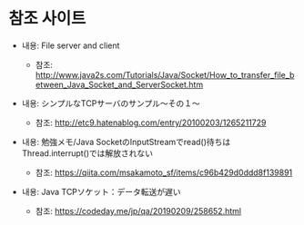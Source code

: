 # 참조 사이트
* 내용: File server and client
    - 참조: http://www.java2s.com/Tutorials/Java/Socket/How_to_transfer_file_between_Java_Socket_and_ServerSocket.htm
    
* 내용: シンプルなTCPサーバのサンプル〜その１〜
    - 참조: http://etc9.hatenablog.com/entry/20100203/1265211729

* 내용: 勉強メモ/Java SocketのInputStreamでread()待ちはThread.interrupt()では解放されない
    - 참조: https://qiita.com/msakamoto_sf/items/c96b429d0ddd8f139891
    
* 내용: Java TCPソケット：データ転送が遅い
    - 참조: https://codeday.me/jp/qa/20190209/258652.html